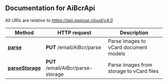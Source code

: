 

## Documentation for AiBcrApi

All URIs are relative to *https://api.aspose.cloud/v4.0*

Method | HTTP request | Description
------ | ------------ | -----------
 [**parse**](AiBcrApi.md#parse) | **PUT** /email/AiBcr/parse | Parse images to vCard document models             
 [**parseStorage**](AiBcrApi.md#parseStorage) | **PUT** /email/AiBcr/parse-storage | Parse images from storage to vCard files             


    
